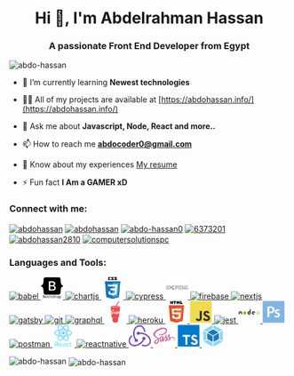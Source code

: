 <h1 align="center">Hi 👋, I'm Abdelrahman Hassan</h1>
<h3 align="center">A passionate Front End Developer from Egypt</h3>

<p align="left"> <img src="https://komarev.com/ghpvc/?username=abdo-hassan&label=Profile%20views&color=0e75b6&style=flat" alt="abdo-hassan" /> </p>

- 🌱 I’m currently learning **Newest technologies**

- 👨‍💻 All of my projects are available at [https://abdohassan.info/](https://abdohassan.info/)

- 💬 Ask me about **Javascript, Node, React and more..**

- 📫 How to reach me **abdocoder0@gmail.com**

- 📄 Know about my experiences [My resume](https://abdohassan.info/Abdelrahman_Hassan_resume.pdf)

- ⚡ Fun fact **I Am a GAMER xD**

<h3 align="left">Connect with me:</h3>
<p align="left">
<a href="https://codepen.io/abdohassan" target="blank"><img align="center" src="https://cdn.jsdelivr.net/npm/simple-icons@3.0.1/icons/codepen.svg" alt="abdohassan" height="30" width="40" /></a>
<a href="https://dev.to/abdohassan" target="blank"><img align="center" src="https://cdn.jsdelivr.net/npm/simple-icons@3.0.1/icons/dev-dot-to.svg" alt="abdohassan" height="30" width="40" /></a>
<a href="https://linkedin.com/in/abdo-hassan0" target="blank"><img align="center" src="https://cdn.jsdelivr.net/npm/simple-icons@3.0.1/icons/linkedin.svg" alt="abdo-hassan0" height="30" width="40" /></a>
<a href="https://stackoverflow.com/users/6373201" target="blank"><img align="center" src="https://cdn.jsdelivr.net/npm/simple-icons@3.0.1/icons/stackoverflow.svg" alt="6373201" height="30" width="40" /></a>
<a href="https://fb.com/abdohassan2810" target="blank"><img align="center" src="https://cdn.jsdelivr.net/npm/simple-icons@3.0.1/icons/facebook.svg" alt="abdohassan2810" height="30" width="40" /></a>
<a href="https://www.youtube.com/c/AbdoTech0" target="blank"><img align="center" src="https://cdn.jsdelivr.net/npm/simple-icons@3.0.1/icons/youtube.svg" alt="computersolutionspc" height="30" width="40" /></a>
</p>

<h3 align="left">Languages and Tools:</h3>
<p align="left"> <a href="https://babeljs.io/" target="_blank"> <img src="https://www.vectorlogo.zone/logos/babeljs/babeljs-icon.svg" alt="babel" width="40" height="40"/> </a> <a href="https://getbootstrap.com" target="_blank"> <img src="https://raw.githubusercontent.com/devicons/devicon/master/icons/bootstrap/bootstrap-plain-wordmark.svg" alt="bootstrap" width="40" height="40"/> </a> <a href="https://www.chartjs.org" target="_blank"> <img src="https://www.chartjs.org/media/logo-title.svg" alt="chartjs" width="40" height="40"/> </a> <a href="https://www.w3schools.com/css/" target="_blank"> <img src="https://raw.githubusercontent.com/devicons/devicon/master/icons/css3/css3-original-wordmark.svg" alt="css3" width="40" height="40"/> </a> <a href="https://www.cypress.io" target="_blank"> <img src="https://raw.githubusercontent.com/simple-icons/simple-icons/6e46ec1fc23b60c8fd0d2f2ff46db82e16dbd75f/icons/cypress.svg" alt="cypress" width="40" height="40"/> </a> <a href="https://expressjs.com" target="_blank"> <img src="https://raw.githubusercontent.com/devicons/devicon/master/icons/express/express-original-wordmark.svg" alt="express" width="40" height="40"/> </a> <a href="https://firebase.google.com/" target="_blank"> <img src="https://www.vectorlogo.zone/logos/firebase/firebase-icon.svg" alt="firebase" width="40" height="40"/> </a> <a href="https://nextjs.org/" target="_blank"> <img src="[https://cdn.worldvectorlogo.com/logos/next-js.svg](https://seeklogo.com/images/N/next-js-logo-7929BCD36F-seeklogo.com.png)" alt="nextjs" width="40" height="40"/> </a>  <a href="https://www.gatsbyjs.com/" target="_blank"> <img src="https://www.vectorlogo.zone/logos/gatsbyjs/gatsbyjs-icon.svg" alt="gatsby" width="40" height="40"/> </a> <a href="https://git-scm.com/" target="_blank"> <img src="https://www.vectorlogo.zone/logos/git-scm/git-scm-icon.svg" alt="git" width="40" height="40"/> </a> <a href="https://graphql.org" target="_blank"> <img src="https://www.vectorlogo.zone/logos/graphql/graphql-icon.svg" alt="graphql" width="40" height="40"/> </a> <a href="https://gulpjs.com" target="_blank"> <img src="https://raw.githubusercontent.com/devicons/devicon/master/icons/gulp/gulp-plain.svg" alt="gulp" width="40" height="40"/> </a> <a href="https://heroku.com" target="_blank"> <img src="https://www.vectorlogo.zone/logos/heroku/heroku-icon.svg" alt="heroku" width="40" height="40"/> </a> <a href="https://www.w3.org/html/" target="_blank"> <img src="https://raw.githubusercontent.com/devicons/devicon/master/icons/html5/html5-original-wordmark.svg" alt="html5" width="40" height="40"/> </a> <a href="https://developer.mozilla.org/en-US/docs/Web/JavaScript" target="_blank"> <img src="https://raw.githubusercontent.com/devicons/devicon/master/icons/javascript/javascript-original.svg" alt="javascript" width="40" height="40"/> </a> <a href="https://jestjs.io" target="_blank"> <img src="https://www.vectorlogo.zone/logos/jestjsio/jestjsio-icon.svg" alt="jest" width="40" height="40"/> </a> <a href="https://nodejs.org" target="_blank"> <img src="https://raw.githubusercontent.com/devicons/devicon/master/icons/nodejs/nodejs-original-wordmark.svg" alt="nodejs" width="40" height="40"/> </a> <a href="https://www.photoshop.com/en" target="_blank"> <img src="https://raw.githubusercontent.com/devicons/devicon/master/icons/photoshop/photoshop-plain.svg" alt="photoshop" width="40" height="40"/> </a> <a href="https://postman.com" target="_blank"> <img src="https://www.vectorlogo.zone/logos/getpostman/getpostman-icon.svg" alt="postman" width="40" height="40"/> </a> <a href="https://reactjs.org/" target="_blank"> <img src="https://raw.githubusercontent.com/devicons/devicon/master/icons/react/react-original-wordmark.svg" alt="react" width="40" height="40"/> </a> <a href="https://reactnative.dev/" target="_blank"> <img src="https://reactnative.dev/img/header_logo.svg" alt="reactnative" width="40" height="40"/> </a> <a href="https://redux.js.org" target="_blank"> <img src="https://raw.githubusercontent.com/devicons/devicon/master/icons/redux/redux-original.svg" alt="redux" width="40" height="40"/> </a> <a href="https://sass-lang.com" target="_blank"> <img src="https://raw.githubusercontent.com/devicons/devicon/master/icons/sass/sass-original.svg" alt="sass" width="40" height="40"/> </a> <a href="https://www.typescriptlang.org/" target="_blank"> <img src="https://raw.githubusercontent.com/devicons/devicon/master/icons/typescript/typescript-original.svg" alt="typescript" width="40" height="40"/> </a> <a href="https://webpack.js.org" target="_blank"> <img src="https://raw.githubusercontent.com/devicons/devicon/master/icons/webpack/webpack-original.svg" alt="webpack" width="40" height="40"/> </a> </p>

<p><img align="left" src="https://github-readme-stats.vercel.app/api/top-langs?username=abdo-hassan&show_icons=true&locale=en&layout=compact" alt="abdo-hassan" /></p>

<p>&nbsp;<img align="center" src="https://github-readme-stats.vercel.app/api?username=abdo-hassan&show_icons=true&locale=en" alt="abdo-hassan" /></p>
